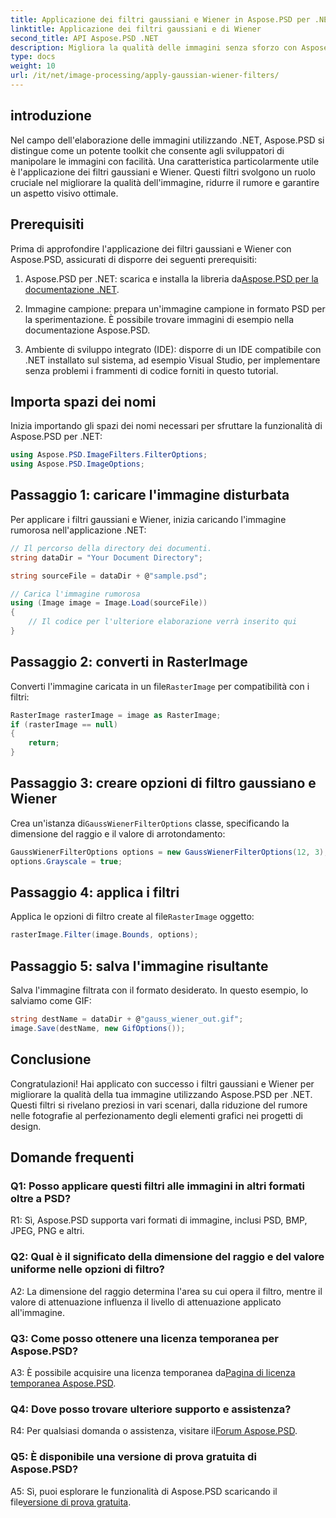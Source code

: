 ```yaml
---
title: Applicazione dei filtri gaussiani e Wiener in Aspose.PSD per .NET
linktitle: Applicazione dei filtri gaussiani e di Wiener
second_title: API Aspose.PSD .NET
description: Migliora la qualità delle immagini senza sforzo con Aspose.PSD per .NET. Applica i filtri gaussiani e Wiener per la riduzione del rumore e un aspetto visivo ottimale.
type: docs
weight: 10
url: /it/net/image-processing/apply-gaussian-wiener-filters/
---
```

## introduzione

Nel campo dell'elaborazione delle immagini utilizzando .NET, Aspose.PSD si distingue come un potente toolkit che consente agli sviluppatori di manipolare le immagini con facilità. Una caratteristica particolarmente utile è l'applicazione dei filtri gaussiani e Wiener. Questi filtri svolgono un ruolo cruciale nel migliorare la qualità dell'immagine, ridurre il rumore e garantire un aspetto visivo ottimale.

## Prerequisiti

Prima di approfondire l'applicazione dei filtri gaussiani e Wiener con Aspose.PSD, assicurati di disporre dei seguenti prerequisiti:

1. Aspose.PSD per .NET: scarica e installa la libreria da[Aspose.PSD per la documentazione .NET](https://reference.aspose.com/psd/net/).

2. Immagine campione: prepara un'immagine campione in formato PSD per la sperimentazione. È possibile trovare immagini di esempio nella documentazione Aspose.PSD.

3. Ambiente di sviluppo integrato (IDE): disporre di un IDE compatibile con .NET installato sul sistema, ad esempio Visual Studio, per implementare senza problemi i frammenti di codice forniti in questo tutorial.

## Importa spazi dei nomi

Inizia importando gli spazi dei nomi necessari per sfruttare la funzionalità di Aspose.PSD per .NET:

```csharp
using Aspose.PSD.ImageFilters.FilterOptions;
using Aspose.PSD.ImageOptions;
```

## Passaggio 1: caricare l'immagine disturbata

Per applicare i filtri gaussiani e Wiener, inizia caricando l'immagine rumorosa nell'applicazione .NET:

```csharp
// Il percorso della directory dei documenti.
string dataDir = "Your Document Directory";

string sourceFile = dataDir + @"sample.psd";

// Carica l'immagine rumorosa
using (Image image = Image.Load(sourceFile))
{
    // Il codice per l'ulteriore elaborazione verrà inserito qui
}
```

## Passaggio 2: converti in RasterImage

 Converti l'immagine caricata in un file`RasterImage` per compatibilità con i filtri:

```csharp
RasterImage rasterImage = image as RasterImage;
if (rasterImage == null)
{
    return;
}
```

## Passaggio 3: creare opzioni di filtro gaussiano e Wiener

 Crea un'istanza di`GaussWienerFilterOptions` classe, specificando la dimensione del raggio e il valore di arrotondamento:

```csharp
GaussWienerFilterOptions options = new GaussWienerFilterOptions(12, 3);
options.Grayscale = true;
```

## Passaggio 4: applica i filtri

 Applica le opzioni di filtro create al file`RasterImage` oggetto:

```csharp
rasterImage.Filter(image.Bounds, options);
```

## Passaggio 5: salva l'immagine risultante

Salva l'immagine filtrata con il formato desiderato. In questo esempio, lo salviamo come GIF:

```csharp
string destName = dataDir + @"gauss_wiener_out.gif";
image.Save(destName, new GifOptions());
```

## Conclusione

Congratulazioni! Hai applicato con successo i filtri gaussiani e Wiener per migliorare la qualità della tua immagine utilizzando Aspose.PSD per .NET. Questi filtri si rivelano preziosi in vari scenari, dalla riduzione del rumore nelle fotografie al perfezionamento degli elementi grafici nei progetti di design.

## Domande frequenti

### Q1: Posso applicare questi filtri alle immagini in altri formati oltre a PSD?

R1: Sì, Aspose.PSD supporta vari formati di immagine, inclusi PSD, BMP, JPEG, PNG e altri.

### Q2: Qual è il significato della dimensione del raggio e del valore uniforme nelle opzioni di filtro?

A2: La dimensione del raggio determina l'area su cui opera il filtro, mentre il valore di attenuazione influenza il livello di attenuazione applicato all'immagine.

### Q3: Come posso ottenere una licenza temporanea per Aspose.PSD?

 A3: È possibile acquisire una licenza temporanea da[Pagina di licenza temporanea Aspose.PSD](https://purchase.aspose.com/temporary-license/).

### Q4: Dove posso trovare ulteriore supporto e assistenza?

 R4: Per qualsiasi domanda o assistenza, visitare il[Forum Aspose.PSD](https://forum.aspose.com/c/psd/34).

### Q5: È disponibile una versione di prova gratuita di Aspose.PSD?

 A5: Sì, puoi esplorare le funzionalità di Aspose.PSD scaricando il file[versione di prova gratuita](https://releases.aspose.com/).
